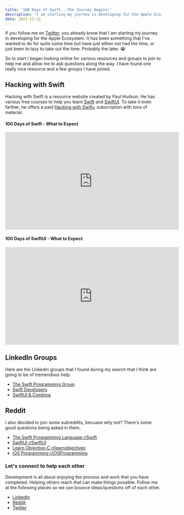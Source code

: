 ```yaml
---
title: '100 Days of Swift...The Journey Begins!'
description: "I am starting my journey in developing for the Apple Ecosystem. It has been something that I've wanted to do for some time now. I began looking for various resources and groups to join. Here is what I found!"
date: 2021-11-12
---
```


If you follow me on [Twitter](https://twitter.com/winphankyle), you already know that I am starting my journey in developing for the Apple Ecosystem. It has been something that I've wanted to do for quite some time but have just either not had the time, or just been to lazy to take out the time. Probably the later. 😂

So to start I began looking online for various resources and groups to join to help me and allow me to ask questions along the way. I have found one really nice resource and a few groups I have joined.

## Hacking with Swift

Hacking with Swift is a resource website created by Paul Hudson. He has various free courses to help you learn [Swift](https://www.hackingwithswift.com/100) and [SwiftUI](https://www.hackingwithswift.com/100/swiftui). To take it even farther, he offers a paid [Hacking with Swift+](https://www.hackingwithswift.com/plus) subscription with tons of material.

#### 100 Days of Swift - What to Expect

<div class="video-container"><iframe width="560" height="315" src="https://www.youtube-nocookie.com/embed/RB5nWzdl-b8" title="YouTube video player" frameborder="0" allow="accelerometer; autoplay; clipboard-write; encrypted-media; gyroscope; picture-in-picture" allowfullscreen></iframe></div>

#### 100 Days of SwiftUI - What to Expect

<div class="video-container"><iframe width="560" height="315" src="https://www.youtube.com/embed/AWZzEGwkenQ" title="YouTube video player" frameborder="0" allow="accelerometer; autoplay; clipboard-write; encrypted-media; gyroscope; picture-in-picture" allowfullscreen></iframe></div>

## LinkedIn Groups

Here are the Linkedin groups that I found during my search that I think are going to be of tremendous help.

- [The Swift Programming Group](https://www.linkedin.com/groups/8119756/)
- [Swift Developers](https://www.linkedin.com/groups/8120324/)
- [SwiftUI & Combine](https://www.linkedin.com/groups/10536683/)

## Reddit

I also decided to join some subreddits, becuase why not? There's some good questions being asked in them.

- [The Swift Programming Language r/Swift](https://www.reddit.com/r/swift/)
- [SwiftUI r/SwiftUI](https://www.reddit.com/r/SwiftUI/)
- [Learn Objective-C r/learnobjectivec](https://www.reddit.com/r/learnobjectivec/)
- [iOS Programming r/iOSProgramming](https://www.reddit.com/r/iOSProgramming/)

### Let's connect to help each other

Development is all about enjoying the process and work that you have completed. Helping others reach that can make things possible. Follow me at the following places so we can bounce ideas/questions off of each other.

- [LinkedIn](https://www.linkedin.com/in/kylereddoch/)
- [Reddit](https://www.reddit.com/user/justkyleredd)
- [Twitter](https://twitter.com/winphankyle)